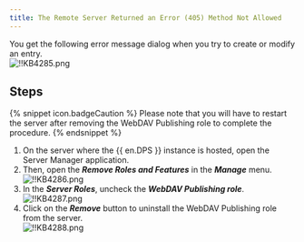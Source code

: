 ```yaml
---
title: The Remote Server Returned an Error (405) Method Not Allowed
---
```

You get the following error message dialog when you try to create or modify an entry.  
![!!KB4285.png](/img/en/kb/KB4285.png)

## Steps

{% snippet icon.badgeCaution %}
Please note that you will have to restart the server after removing the WebDAV Publishing role to complete the procedure.
{% endsnippet %}

1. On the server where the {{ en.DPS }} instance is hosted, open the Server Manager application.
1. Then, open the ***Remove Roles and Features*** in the ***Manage*** menu.  
![!!KB4286.png](/img/en/kb/KB4286.png)
1. In the ***Server Roles***, uncheck the ***WebDAV Publishing role***.  
![!!KB4287.png](/img/en/kb/KB4287.png)
1. Click on the ***Remove*** button to uninstall the WebDAV Publishing role from the server.  
![!!KB4288.png](/img/en/kb/KB4288.png)
